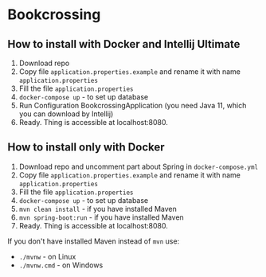 # Bookcrossing

## How to install with Docker and Intellij Ultimate
1. Download repo
2. Copy file `application.properties.example` and rename it with name `application.properties`
3. Fill the file `application.properties`
4. `docker-compose up` - to set up database
5. Run Configuration BookcrossingApplication (you need Java 11, which you can download by Intellij)
6. Ready. Thing is accessible at localhost:8080.

## How to install only with Docker
1. Download repo and uncomment part about Spring in `docker-compose.yml`
2. Copy file `application.properties.example` and rename it with name `application.properties`
3. Fill the file `application.properties`
4. `docker-compose up` - to set up database
5. `mvn clean install` - if you have installed Maven
6. `mvn spring-boot:run` - if you have installed Maven
7. Ready. Thing is accessible at localhost:8080.

If you don't have installed Maven instead of `mvn` use:
   - `./mvnw` - on Linux
   - `./mvnw.cmd` - on Windows
